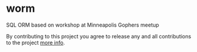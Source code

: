 # worm
SQL ORM based on workshop at Minneapolis Gophers meetup


By contributing to this project you agree to release any and all contributions to the project [more info](LICENSE).
